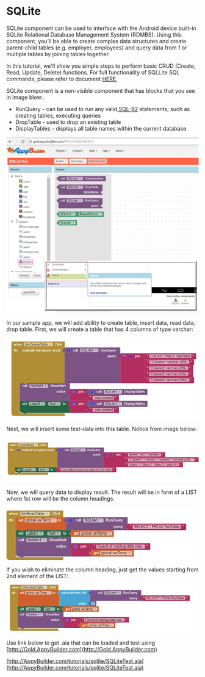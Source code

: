 # SQLite

SQLite component can be used to interface with the Android device built-in SQLite Relational Database Management System \(RDMBS\). Using this component, you'll be able to create complex data structures and create parent-child tables \(e.g. employer, employees\) and query data from 1 or multiple tables by joining tables together.

In this tutorial, we'll show you simple steps to perform basic CRUD \(Create, Read, Update, Delete\) functions. For full functionality of SQLLite SQL commands, please refer to document [HERE](https://sqlite.org/lang.html),

SQLite component is a non-visible component that has blocks that you see in image blow:.

* RunQuery - can be used to run any valid[ SQL-92](https://en.wikipedia.org/wiki/SQL-92) statements; such as creating tables, executing queries
* DropTable - used to drop an existing table
* DisplayTables - displays all table names within the current database

![](/assets/book-sqlite1.png)

In our sample app, we will add ability to create table, insert data, read data, drop table. First, we will create a table that has 4 columns of type varchar:

![](/assets/book-sqlite3.png)

Next, we will insert some test-data into this table. Notice from image below:

![](/assets/book-sqlite4.png)

Now, we will query data to display result. The result will be in form of a LIST where 1st row will be the column headings.

![](/assets/book-sqlite5.png)

If you wish to eliminate the column heading, just get the values starting from 2nd element of the LIST:

![](/assets/book-sqlite6.png)

Use link below to get .aia that can be loaded and test using [http://Gold.AppyBuilder.com](http://Gold.AppyBuilder.com)

[http://AppyBuilder.com/tutorials/sqlite/SQLiteTest.aia](http://AppyBuilder.com/tutorials/sqlite/SQLiteTest.aia)


